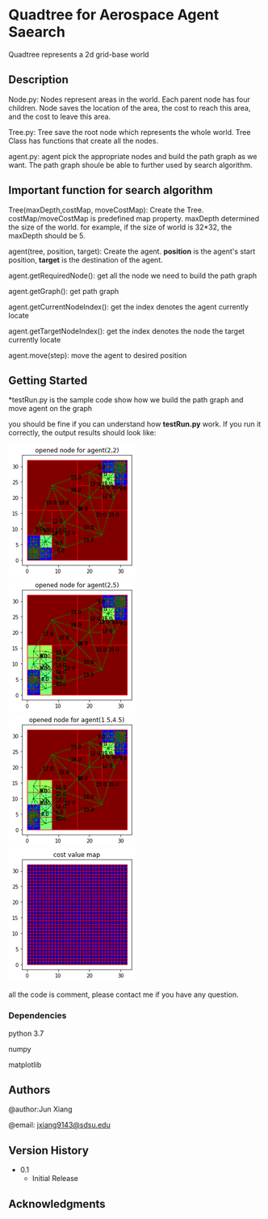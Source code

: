 # Quadtree for Aerospace Agent Saearch
Quadtree represents a 2d grid-base world

## Description
Node.py: Nodes represent areas in the world. Each parent node has four children.  Node saves the location of the area, the cost to reach this area, and the cost to leave this area.

Tree.py: Tree save the root node which represents the whole world. Tree Class has functions that create all the nodes.

agent.py: agent pick the appropriate nodes and build the path graph as we want. The path graph shoule be able to further used by search algorithm.

## Important function for search algorithm
Tree(maxDepth,costMap, moveCostMap): Create the Tree. costMap/moveCostMap is predefined map property. maxDepth determined the size of the world. for example, if the size of world is 32*32, the maxDepth should be 5.

agent(tree, position, target): Create the agent. **position** is the agent's start position, **target** is the destination of the agent.

agent.getRequiredNode(): get all the node we need to build the path graph

agent.getGraph(): get path graph

agent.getCurrentNodeIndex(): get the index denotes the agent currently locate

agent.getTargetNodeIndex(): get the index denotes the node the target currently locate

agent.move(step): move the agent to desired position

## Getting Started
*testRun.py is the sample code show how we build the path graph and move agent on the graph

you should be fine if you can understand how **testRun.py** work. If you run it correctly, the output results should look like:

![alt text](https://github.com/Xiaoshan-jun/QuadtreeForAerospaceAgentSearch/blob/main/Figure%202021-11-01%20160401.png)
![alt text](https://github.com/Xiaoshan-jun/QuadtreeForAerospaceAgentSearch/blob/main/Figure%202021-11-01%20160418.png)
![alt text](https://github.com/Xiaoshan-jun/QuadtreeForAerospaceAgentSearch/blob/main/Figure%202021-11-01%20160422.png)
![alt text](https://github.com/Xiaoshan-jun/QuadtreeForAerospaceAgentSearch/blob/main/Figure%202021-11-01%20160439.png)

all the code is comment, please contact me if you have any question. 


### Dependencies
python 3.7

numpy

matplotlib

## Authors

@author:Jun Xiang 

@email: jxiang9143@sdsu.edu 

## Version History

* 0.1
    * Initial Release



## Acknowledgments


